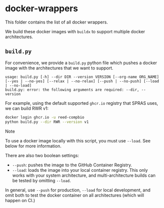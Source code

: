 # docker-wrappers

This folder contains the list of all docker wrappers.

We build these docker images with `buildx` to support multiple docker architectures.

## `build.py`

For convenience, we provide a `build.py` python file which pushes a docker image with the architectures
that we want to support.

```
usage: build.py [-h] --dir DIR --version VERSION [--org-name ORG_NAME] [--yes | --no-yes] [--relax | --no-relax] [--push | --no-push] [--load | --no-load]
build.py: error: the following arguments are required: --dir, --version
```

For example, using the default supported `ghcr.io` registry that SPRAS uses, we can build RWR v1:

```sh
docker login ghcr.io -u reed-compbio
python build.py --dir RWR --version v1
```

> [!NOTE]
> To use a docker image locally with this script, you must use `--load`. See below for more information.

There are also two boolean settings:
- `--push`: pushes the image to the GitHub Container Registry.
- `--load`: loads the image into your local container registry. This only works with your system architecture, and multi-architecture builds can be tested by omitting `--load`.

In general, use `--push` for production, `--load` for local development, and omit both to test the docker container on all architectures (which will happen on CI.)
